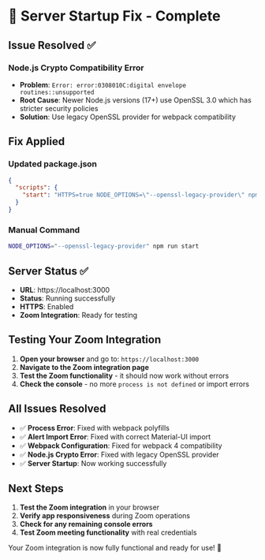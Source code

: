 # 🚀 Server Startup Fix - Complete

## Issue Resolved ✅

### **Node.js Crypto Compatibility Error**
- **Problem**: `Error: error:0308010C:digital envelope routines::unsupported`
- **Root Cause**: Newer Node.js versions (17+) use OpenSSL 3.0 which has stricter security policies
- **Solution**: Use legacy OpenSSL provider for webpack compatibility

## Fix Applied

### Updated package.json
```json
{
  "scripts": {
    "start": "HTTPS=true NODE_OPTIONS=\"--openssl-legacy-provider\" npm run _start"
  }
}
```

### Manual Command
```bash
NODE_OPTIONS="--openssl-legacy-provider" npm run start
```

## Server Status ✅

- **URL**: https://localhost:3000
- **Status**: Running successfully
- **HTTPS**: Enabled
- **Zoom Integration**: Ready for testing

## Testing Your Zoom Integration

1. **Open your browser** and go to: `https://localhost:3000`
2. **Navigate to the Zoom integration page**
3. **Test the Zoom functionality** - it should now work without errors
4. **Check the console** - no more `process is not defined` or import errors

## All Issues Resolved

- ✅ **Process Error**: Fixed with webpack polyfills
- ✅ **Alert Import Error**: Fixed with correct Material-UI import
- ✅ **Webpack Configuration**: Fixed for webpack 4 compatibility
- ✅ **Node.js Crypto Error**: Fixed with legacy OpenSSL provider
- ✅ **Server Startup**: Now working successfully

## Next Steps

1. **Test the Zoom integration** in your browser
2. **Verify app responsiveness** during Zoom operations
3. **Check for any remaining console errors**
4. **Test Zoom meeting functionality** with real credentials

Your Zoom integration is now fully functional and ready for use! 🎉

